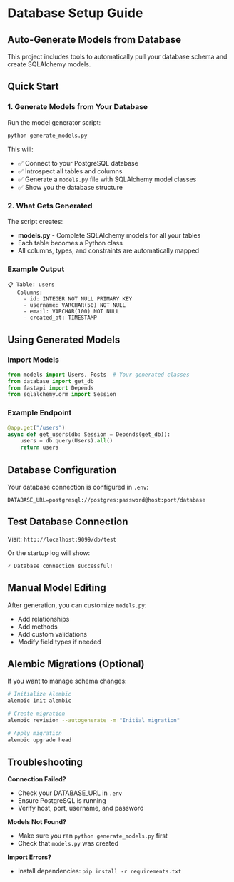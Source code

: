 # Database Setup Guide

## Auto-Generate Models from Database

This project includes tools to automatically pull your database schema and create SQLAlchemy models.

## Quick Start

### 1. Generate Models from Your Database

Run the model generator script:

```bash
python generate_models.py
```

This will:
- ✅ Connect to your PostgreSQL database
- ✅ Introspect all tables and columns
- ✅ Generate a `models.py` file with SQLAlchemy model classes
- ✅ Show you the database structure

### 2. What Gets Generated

The script creates:
- **models.py** - Complete SQLAlchemy models for all your tables
- Each table becomes a Python class
- All columns, types, and constraints are automatically mapped

### Example Output

```
📋 Table: users
   Columns:
     - id: INTEGER NOT NULL PRIMARY KEY
     - username: VARCHAR(50) NOT NULL
     - email: VARCHAR(100) NOT NULL
     - created_at: TIMESTAMP
```

## Using Generated Models

### Import Models
```python
from models import Users, Posts  # Your generated classes
from database import get_db
from fastapi import Depends
from sqlalchemy.orm import Session
```

### Example Endpoint
```python
@app.get("/users")
async def get_users(db: Session = Depends(get_db)):
    users = db.query(Users).all()
    return users
```

## Database Configuration

Your database connection is configured in `.env`:
```
DATABASE_URL=postgresql://postgres:password@host:port/database
```

## Test Database Connection

Visit: `http://localhost:9099/db/test`

Or the startup log will show:
```
✓ Database connection successful!
```

## Manual Model Editing

After generation, you can customize `models.py`:
- Add relationships
- Add methods
- Add custom validations
- Modify field types if needed

## Alembic Migrations (Optional)

If you want to manage schema changes:

```bash
# Initialize Alembic
alembic init alembic

# Create migration
alembic revision --autogenerate -m "Initial migration"

# Apply migration
alembic upgrade head
```

## Troubleshooting

**Connection Failed?**
- Check your DATABASE_URL in `.env`
- Ensure PostgreSQL is running
- Verify host, port, username, and password

**Models Not Found?**
- Make sure you ran `python generate_models.py` first
- Check that `models.py` was created

**Import Errors?**
- Install dependencies: `pip install -r requirements.txt`
